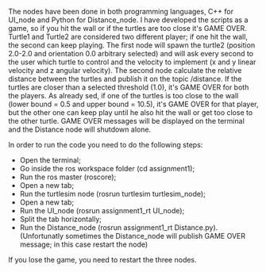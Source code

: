 The nodes have been done in both programming languages, C++ for UI_node and Python for Distance_node.
I have developed the scripts as a game, so if you hit the wall or if the turtles are too close it's GAME OVER.
Turtle1 and Turtle2 are considered two different player; if one hit the wall, the second can keep playing.
The first node will spawn the turtle2 (position 2.0-2.0 and orientation 0.0 arbitrary selected) and will ask every second to the user which turtle to control and the velocity to implement (x and y linear velocity and z angular velocity).
The second node calculate the relative distance between the turtles and publish it on the topic /distance.
If the turtles are closer than a selected threshold (1.0), it's GAME OVER for both the players.
As already sed, if one of the turtles is too close to the wall (lower bound = 0.5 and upper bound = 10.5), it's GAME OVER for that player, but the other one can keep play until he also hit the wall or get too close to the other turtle.
GAME OVER messages will be displayed on the terminal and the Distance node will shutdown alone.

In order to run the code you need to do the following steps:

- Open the terminal;
- Go inside the ros workspace folder (cd assignment1);
- Run the ros master (roscore);
- Open a new tab;
- Run the turtlesim node (rosrun turtlesim turtlesim_node);
- Open a new tab;
- Run the UI_node (rosrun assignment1_rt UI_node);
- Split the tab horizontally;
- Run the Distance_node (rosrun assignment1_rt Distance.py).
(Unfortunatly sometimes the Distance_node will publish GAME OVER message; in this case restart the node)

If you lose the game, you need to restart the three nodes.
